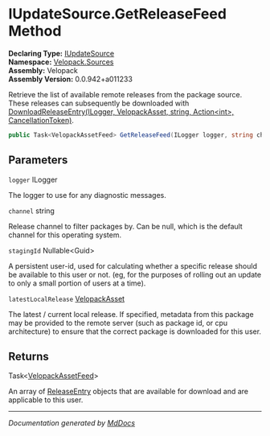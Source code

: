 ﻿<!--  
  <auto-generated>   
    The contents of this file were generated by a tool.  
    Changes to this file may be list if the file is regenerated  
  </auto-generated>   
-->

# IUpdateSource.GetReleaseFeed Method

**Declaring Type:** [IUpdateSource](../index.md)  
**Namespace:** [Velopack.Sources](../../index.md)  
**Assembly:** Velopack  
**Assembly Version:** 0.0.942+a011233

Retrieve the list of available remote releases from the package source. These releases can subsequently be downloaded with [DownloadReleaseEntry(ILogger, VelopackAsset, string, Action\<int\>, CancellationToken)](DownloadReleaseEntry.md).

```csharp
public Task<VelopackAssetFeed> GetReleaseFeed(ILogger logger, string channel, Guid? stagingId = null, VelopackAsset latestLocalRelease = null);
```

## Parameters

`logger`  ILogger

The logger to use for any diagnostic messages.

`channel`  string

Release channel to filter packages by. Can be null, which is the              default channel for this operating system.

`stagingId`  Nullable\<Guid\>

A persistent user\-id, used for calculating whether a specific             release should be available to this user or not. (eg, for the purposes of rolling out             an update to only a small portion of users at a time).

`latestLocalRelease`  [VelopackAsset](../../../VelopackAsset/index.md)

The latest \/ current local release. If specified,             metadata from this package may be provided to the remote server (such as package id,             or cpu architecture) to ensure that the correct package is downloaded for this user.

## Returns

Task\<[VelopackAssetFeed](../../../VelopackAssetFeed/index.md)\>

An array of [ReleaseEntry](../../../ReleaseEntry/index.md) objects that are available for download             and are applicable to this user.

___

*Documentation generated by [MdDocs](https://github.com/ap0llo/mddocs)*
